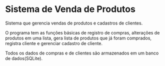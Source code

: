 # Sistema de Venda de Produtos

Sistema que gerencia vendas de produtos e cadastros de clientes.

O programa tem as funções básicas de registro de compras, alterações de produtos em uma lista, gera lista de produtos que já foram comprados, registra cliente e gerenciar cadastro de cliente. 

Todos os dados de compras e de clientes são armazenados em um banco de dados(SQLite).
